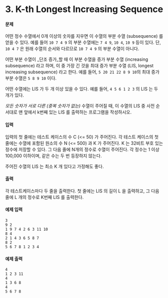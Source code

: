 # 3. K-th Longest Increasing Sequence

#### 문제

어떤 정수 수열에서 0개 이상의 숫자를 지우면 이 수열의 부분 수열 (subsequence) 를 얻을 수 있다. 예를 들어 `10 7 4 9` 의 부분 수열에는 `7 4 9`, `10 4`, `10 9` 등이 있다. 단, `10 4 7` 은 원래 수열의 순서와 다르므로 `10 7 4 9` 의 부분 수열이 아니다.

어떤 부분 수열이 _단조 증가_할 때 이 부분 수열을 증가 부분 수열 (increasing subsequence) 라고 하며, 이 중 가장 긴 것을 최대 증가 부분 수열 (LIS, longest increasing subsequence) 라고 한다. 예를 들어, `5 20 21 22 8 9 10`의 최대 증가 부분 수열은 `5 8 9 10` 이다.

어떤 수열에는 LIS 가 두 개 이상 있을 수 있다. 예를 들어, `4 5 6 1 2 3` 의 LIS 는 두 개가 있다.

*모든 숫자가 서로 다른 (중복 숫자가 없는)* 수열이 주어질 때, 이 수열의 LIS 중 사전 순서대로 맨 앞에서 k번째 있는 LIS 를 출력하는 프로그램을 작성하시오.



#### 입력

입력의 첫 줄에는 테스트 케이스의 수 C (<= 50) 가 주어진다. 각 테스트 케이스의 첫 줄에는 수열에 포함된 원소의 수 N (<= 500) 과 K 가 주어진다. K 는 32비트 부호 있는 정수에 저장할 수 있다. 그 다음 줄에 N개의 정수로 수열이 주어진다. 각 정수는 1 이상 100,000 이하이며, 같은 수는 두 번 등장하지 않는다.

주어진 수열의 LIS 는 최소 K 개 있다고 가정해도 좋다.



#### 출력

각 테스트케이스마다 두 줄을 출력한다. 첫 줄에는 LIS 의 길이 L 을 출력하고, 그 다음 줄에 L 개의 정수로 K번째 LIS 를 출력한다.



#### 예제 입력

```
3
9 2
1 9 7 4 2 6 3 11 10
8 4
2 1 4 3 6 5 8 7
8 2
5 6 7 8 1 2 3 4
```



#### 예제 출력

```
4
1 2 3 11
4
1 3 6 8
4
5 6 7 8
```